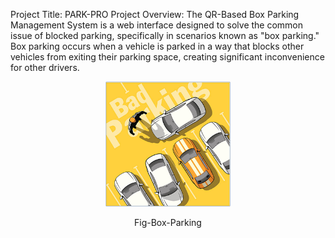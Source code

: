 Project Title: PARK-PRO
Project Overview:
The QR-Based Box Parking Management System is a web interface designed to solve the common issue of blocked parking, specifically in scenarios known as "box parking." Box parking occurs when a vehicle is parked in a way that blocks other vehicles from exiting their parking space, creating significant inconvenience for other drivers.
<div align="center">
  <img src="assets/box-parking.png" alt="My Project Logo" width="200" />
</div>
<div align="center">
  <p>Fig-Box-Parking</p>
</div>
